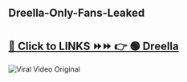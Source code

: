 
 ## Dreella-Only-Fans-Leaked

# <h2><a href="https://clipsfans.com/Dreella&ref=git">🔗 Click to LINKS ⏩⏩ 👉 🟢 Dreella </a></h2>

<a href="https://clipsfans.com/Dreella&ref=git" rel="nofollow" data-target="animated-image.originalLink"><img src="https://i.ibb.co.com/xMMVF88/686577567.gif" alt="Viral Video Original" style="max-width: 100%; display: inline-block;" data-target="animated-image.originalImage"></a>
